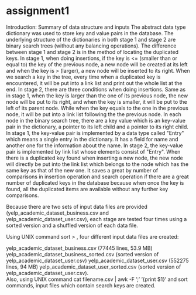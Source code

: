 # assignment1
Introduction: Summary of data structure and inputs
The abstract data type dictionary was used to store key and value pairs in the database.
The underlying structure of the dictionaries in both stage 1 and stage 2 are binary search trees (without any balancing operations).
The difference between stage 1 and stage 2 is in the method of locating the duplicated keys. 
In stage 1, when doing insertions, if the key is <= (smaller than or equal to) the key of the previous node, a new node will be created at its left and when the key is > (larger), a new node will be inserted to its right. When we search a key in the tree, every time when a duplicated key is encountered, it will be put into a link list and print out the whole list at the end. 
In stage 2, there are three conditions when doing insertions. Same as in stage 1, when the key is larger than the one of its previous node, the new node will be put to its right, and when the key is smaller, it will be put to the left of its parent node. While when the key equals to the one in the previous node, it will be put into a link list following the the previous node. 
In each node in the binary search tree, there are a key value which is an key-value pair in the dictionary, a pointer to its left child and a pointer to its right child. In stage 1, the key-value pair is implemented by a data type called "Entry" which means a single entry in the dictionary. It has a field for name and another one for the information about the name. In stage 2, the key-value pair is implemented by link list whose elements consist of "Entry". When there is a duplicated key found when inserting a new node, the new node will directly be put into the link list which belongs to the node which has the same key as that of the new one. It saves a great by number of comparisons in insertion operation and search operation if there are a great number of duplicated keys in the database because when once the key is found, all the duplicated items are available without any further key comparisons.

Because there are two sets of input data files are provided (yelp_academic_dataset_business.csv and yelp_academic_dataset_user.csv), each stage are tested four times using a sorted version and a shuffled version of each data file.

Using UNIX command sort <filename> > <filename>, four different input data files are created: <br>
  
  yelp_academic_dataset_business.csv (77445 lines, 53.9 MB)
  yelp_academic_dataset_business_sorted.csv (sorted version of yelp_academic_dataset_user.csv)
  yelp_academic_dataset_user.csv (552275 lines, 94 MB)
  yelp_academic_dataset_user_sorted.csv (sorted version of yelp_academic_dataset_user.csv).
</br>
Also, using UNIX command cat filename.csv | awk -F ’;’ ’{print $1}’ and sort commands, input files which contain search keys are created.
